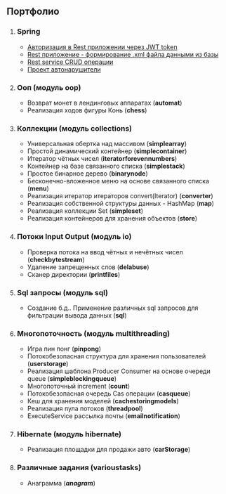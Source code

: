 ## Портфолио 
1. ### Spring
    * [Авторизация в Rest приложении через JWT token](https://github.com/MaximSysoev/jwt "Авторизация в Rest приложении через JWT token")
    * [Rest приложение - формирование .xml файла данными из базы](https://github.com/MaximSysoev/magnit "Формирование .xml файла данными из базы")
    * [Rest service CRUD операции](https://github.com/MaximSysoev/auth "Crud операции")
    * [Проект автонарушители](https://github.com/MaximSysoev/car_accident "Crud операции. Авторизация с разными ролями.")
2. ### Ооп (модуль oop)
    * Возврат монет в лендинговых аппаратах (**automat**)
    * Реализация ходов фигуры Конь (**chess**)
3. ###  Коллекции (модуль collections)  
    * Универсальная обертка над массивом (**simplearray**)
    * Простой динамический контейнер (**simplecontainer**)
    * Итератор чётных чисел (**iteratorforevennumbers**)
    * Контейнер на базе связанного списка (**simplestack**)
    * Простое бинарное дерево (**binarynode**)
    * Бесконечно-вложенное меню на основе связанного списка (**menu**)
    * Реализация итератор итераторов convert(Iterator<Iterator>) (**converter**)
    * Реализация собственной структуры данных - HashMap (**map**)
    * Реализация коллекции Set (**simpleset**)
    * Реализация контейнеров для хранения объектов (**store**)
4. ### Потоки Input Output (модуль io)
     * Проверка потока на ввод чётных и нечётных чисел (**checkbytestream**)
     * Удаление запрещенных слов (**delabuse**)
     * Сканер директории (**printfiles**)
5. ### Sql запросы (модуль sql)
     * Создание б.д.. Применение различных sql запросов для фильтрации вывода данных (**sql**)
6. ### Многопоточность (модуль multithreading)
     * Игра пин понг (**pinpong**)
     * Потокобезопасная структура для хранения пользователей (**userstorage**)
     * Реализация шаблона Producer Consumer на основе очереди queue (**simpleblockingqueue**)
     * Многопоточный increment (**count**)
     * Потокобезопасная очередь Cas операции (**casqueue**)
     * Кеш для хранения моделей (**cachestoringmodels**)
     * Реализация пула потоков (**threadpool**)
     * ExecuteService рассылка почты (**emailnotification**)
7. ### Hibernate (модуль hibernate)
      * Реализация площадки для продажи авто (**carStorage**)
8. ### Различные задания (varioustasks)
     * Анаграмма (***anagram***)
